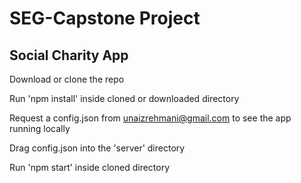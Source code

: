 # SEG-Capstone Project
## Social Charity App

Download or clone the repo

Run 'npm install' inside cloned or downloaded directory

Request a config.json from unaizrehmani@gmail.com to see the app running locally

Drag config.json into the 'server' directory

Run 'npm start' inside cloned directory
